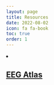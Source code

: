 ```yaml
---
layout: page
title: Resources
date: 2022-08-02
icon: fa fa-book
toc: true
order: 1
---
```


<li><h2><a href="/EEGAtlas">EEG Atlas</a></h2>

